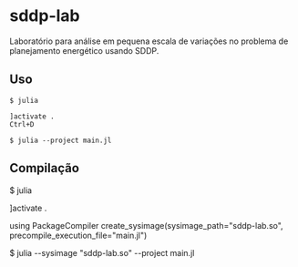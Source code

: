 # sddp-lab
Laboratório para análise em pequena escala de variações no problema de planejamento energético usando SDDP.


## Uso

```
$ julia

]activate .
Ctrl+D

$ julia --project main.jl
```


## Compilação
$ julia

]activate .

using PackageCompiler
create_sysimage(sysimage_path="sddp-lab.so", precompile_execution_file="main.jl")


$ julia --sysimage "sddp-lab.so" --project  main.jl